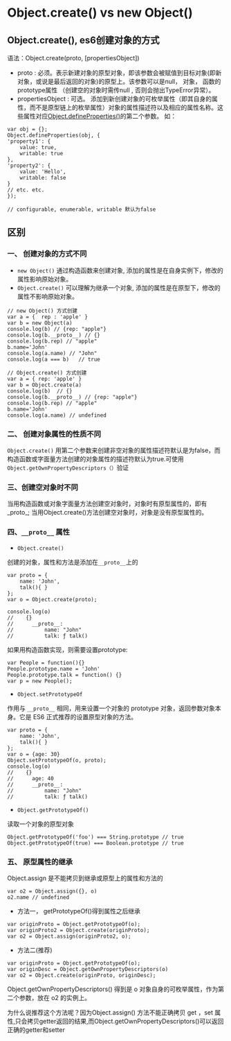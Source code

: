 # Object.create() vs new Object()

## Object.create(), es6创建对象的方式
语法：Object.create(proto, [propertiesObject])
- proto : 必须。表示新建对象的原型对象，即该参数会被赋值到目标对象(即新对象，或说是最后返回的对象)的原型上。该参数可以是null， 对象， 函数的prototype属性 （创建空的对象时需传null , 否则会抛出TypeError异常）。
- propertiesObject : 可选。 添加到新创建对象的可枚举属性（即其自身的属性，而不是原型链上的枚举属性）对象的属性描述符以及相应的属性名称。这些属性对应[Object.defineProperties()](https://developer.mozilla.org/zh-CN/docs/Web/JavaScript/Reference/Global_Objects/Object/defineProperties)的第二个参数。
如：
````
var obj = {};
Object.defineProperties(obj, {
'property1': {
    value: true,
    writable: true
},
'property2': {
    value: 'Hello',
    writable: false
}
// etc. etc.
});

// configurable, enumerable, writable 默认为false
````

## 区别

### 一、 创建对象的方式不同
- `new Object()` 通过构造函数来创建对象, 添加的属性是在自身实例下，修改的属性影响原始对象。
- `Object.create()` 可以理解为继承一个对象, 添加的属性是在原型下，修改的属性不影响原始对象。

````
// new Object() 方式创建
var a = {  rep : 'apple' }
var b = new Object(a)
console.log(b) // {rep: "apple"}
console.log(b.__proto__) // {}
console.log(b.rep) // "apple"
b.name='John'
console.log(a.name) // "John"
console.log(a === b)   // true

// Object.create() 方式创建
var a = { rep: 'apple' }
var b = Object.create(a)
console.log(b)  // {}
console.log(b.__proto__) // {rep: "apple"}
console.log(b.rep) // "apple"
b.name='John'
console.log(a.name) // undefined
````
### 二、 创建对象属性的性质不同
`Object.create()` 用第二个参数来创建非空对象的属性描述符默认是为false，而构造函数或字面量方法创建的对象属性的描述符默认为true.可使用`Object.getOwnPropertyDescriptors（）`验证

### 三、创建空对象时不同
当用构造函数或对象字面量方法创建空对象时，对象时有原型属性的，即有_proto_;
当用Object.create()方法创建空对象时，对象是没有原型属性的。

### 四、`__proto__` 属性

- `Object.create()`

创建的对象，属性和方法是添加在`__proto__`上的
````
var proto = {
    name: 'John',
    talk(){ }
};
var o = Object.create(proto);

console.log(o)
//    {}
//      __proto__:
//          name: "John"
//          talk: ƒ talk()
````

如果用构造函数实现，则需要设置prototype:
````
var People = function(){}
People.prototype.name = 'John'
People.prototype.talk = function() {}
var p = new People();
````

- `Object.setPrototypeOf`

作用与 `__proto__` 相同，用来设置一个对象的 prototype 对象，返回参数对象本身。它是 ES6 正式推荐的设置原型对象的方法。

````
var proto = {
    name: 'John',
    talk(){ }
};
var o = {age: 30}
Object.setPrototypeOf(o, proto);
console.log(o)
//    {}
//      age: 40
//      __proto__:
//          name: "John"
//          talk: ƒ talk()

````
- `Object.getPrototypeOf()`

读取一个对象的原型对象
````
Object.getPrototypeOf('foo') === String.prototype // true
Object.getPrototypeOf(true) === Boolean.prototype // true
````

### 五、 原型属性的继承
Object.assign 是不能拷贝到继承或原型上的属性和方法的
````
var o2 = Object.assign({}, o)
o2.name // undefined
````
- 方法一， getPrototypeOf()得到属性之后继承
````
var originProto = Object.getPrototypeOf(o);
var originProto2 = Object.create(originProto);
var o2 = Object.assign(originProto2, o);
````
- 方法二(推荐)
````
var originProto = Object.getPrototypeOf(o);
var originDesc = Object.getOwnPropertyDescriptors(o)
var o2 = Object.create(originProto, originDesc);
````
Object.getOwnPropertyDescriptors() 得到是 o 对象自身的可枚举属性，作为第二个参数，放在 o2 的实例上。

为什么说推荐这个方法呢？因为Object.assign() 方法不能正确拷贝 get ，set 属性,只会拷贝getter返回的结果,而Object.getOwnPropertyDescriptors()可以返回正确的getter和setter


<style>
    .page-header {
        display: none;
    }
</style>